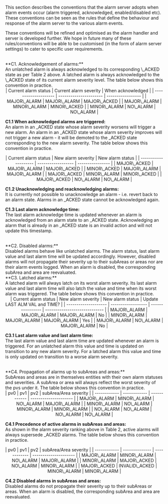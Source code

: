 This section describes the conventions that the alarm server adopts when alarm events occur (alarm triggered, acknowledged, enabled/disabled etc). These conventions can be seen as the rules that define the behaviour and response of the alarm server to the various alarm events.

These conventions will be refined and optimised as the alarm handler and server is developed further. We hope in future many of these rules/conventions will be able to be customised (in the form of alarm server settings) to cater to specific user requirements.

<br/>
**C1. Acknowledgement of alarms:**<br/>
An unlatched alarm is always acknowledged to its corresponding \_ACKED state as per Table 2 above. A latched alarm is always acknowledged to the \_ACKED state of its current alarm severity level. The table below shows this convention in practice. 

<center>
| Current alarm status | Current alarm severity | When acknowledged |
| -------------------- | ---------------------- | ----------------- |
| MAJOR\_ALARM         | MAJOR\_ALARM           | MAJOR\_ACKED      |
| MAJOR\_ALARM         | MINOR\_ALARM           | MINOR\_ACKED      |
| MINOR\_ALARM         | NO\_ALARM              | NO\_ALARM         |
</center>

**C1.1 When acknowledged alarms are triggered:**<br/>
An alarm in an \_ACKED state whose alarm severity worsens will trigger a new alarm. An alarm in an \_ACKED state whose alarm severity improves will not trigger a new alarm - it will be demoted to the \_ACKED state corresponding to the new alarm severity. The table below shows this convention in practice.

<center>
| Current alarm status | New alarm severity | New alarm status |
| -------------------- | ------------------ | ---------------- |
| MAJOR\_ACKED         | MAJOR\_ALARM       | MAJOR\_ACKED     |
| MINOR\_ACKED         | MAJOR\_ALARM       | MAJOR\_ALARM     |
| MAJOR\_ACKED         | MINOR\_ALARM       | MINOR\_ACKED     |
| MAJOR\_ACKED         | NO\_ALARM          | NO\_ALARM        |
</center>

**C1.2 Unacknowledging and reacknowledging alarms:**<br/>
It is currently not possible to unacknowledge an alarm - i.e. revert back to an alarm state. Alarms in an \_ACKED state cannot be acknowledged again.

**C1.3 Last alarm acknowledge time:**<br/>
The last alarm acknowledge time is updated whenever an alarm is acknowledged from an alarm state to an \_ACKED state. Acknowledging an alarm that is already in an \_ACKED state is an invalid action and will not update this timestamp.

<br/>
**C2. Disabled alarms:**<br/>
Disabled alarms behave like unlatched alarms. The alarm status, last alarm value and last alarm time will be updated accordingly. However, disabled alarms will not propagate their severity up to their subAreas or areas nor are their alarm events logged. When an alarm is disabled, the corresponding subArea and area are reevaluated.

<br/>
**C3. Latched alarms:**<br/>
A latched alarm will always latch on its worst alarm severity. Its last alarm value and last alarm time will also latch the value and time when its worst alarm was triggered. The table below shows this convention in practice.

<center>
| Current alarm status | New alarm severity | New alarm status | Update LAST ALM VAL and TIME? |
| -------------------- | ------------------ | ---------------- | ----------------------------- |
| MAJOR\_ALARM         | MAJOR\_ALARM       | MAJOR\_ALARM     | No                            |
| MINOR\_ALARM         | MAJOR\_ALARM       | MAJOR\_ALARM     | Yes                           |
| MAJOR\_ALARM         | NO\_ALARM          | MAJOR\_ALARM     | No                            |
</center>

**C3.1 Last alarm value and last alarm time:**<br/>
The last alarm value and last alarm time are updated whenever an alarm is triggered. For an unlatched alarm this value and time is updated on transition to any new alarm severity. For a latched alarm this value and time is only updated on transition to a worse alarm severity.

<br/>
**C4. Propagation of alarms up to subAreas and areas:**<br/>
SubAreas and areas are in themselves entities with their own alarm statuses and severities. A subArea or area will always reflect the worst severity of the pvs under it. The table below shows this convention in practice.

<center>
| pv0          | pv1          | pv2          | subArea/Area severity |
| ------------ | ------------ | ------------ | --------------------- |
| MAJOR\_ALARM | MINOR\_ALARM | NO\_ALARM    | MAJOR\_ALARM          |
| MINOR\_ALARM | NO\_ALARM    | MINOR\_ALARM | MINOR\_ALARM          |
| NO\_ALARM    | NO\_ALARM    | NO\_ALARM    | NO\_ALARM             |
</center>

**C4.1 Precedence of active alarms in subAreas and areas:**<br/>
As shown in the alarm severity ranking above in Table 2, active alarms will always supersede _ACKED alarms. The table below shows this convention in practice.

<center>
| pv0          | pv1            | pv2          | subArea/Area severity |
| ------------ | -------------- | ------------ | --------------------- |
| MAJOR\_ALARM | MINOR\_ALARM   | NO\_ALARM    | MAJOR\_ALARM          |
| MINOR\_ALARM | MAJOR\_ACKED   | NO\_ALARM    | MINOR\_ALARM          |
| MAJOR\_ACKED | INVALID\_ACKED | MINOR\_ALARM | MINOR\_ALARM          |
</center>

**C4.2 Disabled alarms in subAreas and areas:**<br/>
Disabled alarms do not propagate their severity up to their subAreas or areas. When an alarm is disabled, the corresponding subArea and area are reevaluated.